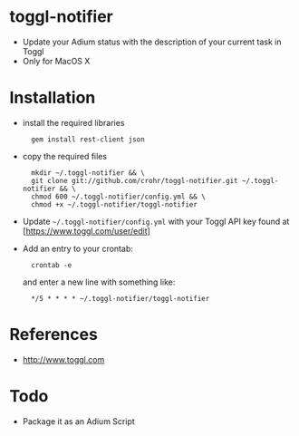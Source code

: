 # toggl-notifier
* Update your Adium status with the description of your current task in Toggl
* Only for MacOS X

# Installation
* install the required libraries

        gem install rest-client json

* copy the required files

        mkdir ~/.toggl-notifier && \
        git clone git://github.com/crohr/toggl-notifier.git ~/.toggl-notifier && \
        chmod 600 ~/.toggl-notifier/config.yml && \
        chmod +x ~/.toggl-notifier/toggl-notifier

* Update `~/.toggl-notifier/config.yml` with your Toggl API key found at [https://www.toggl.com/user/edit]
* Add an entry to your crontab:

        crontab -e

  and enter a new line with something like:

        */5 * * * * ~/.toggl-notifier/toggl-notifier

# References
* http://www.toggl.com

# Todo
* Package it as an Adium Script
